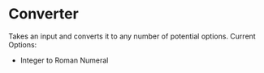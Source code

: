 # Converter
Takes an input and converts it to any number of potential options.
Current Options:
 - Integer to Roman Numeral
